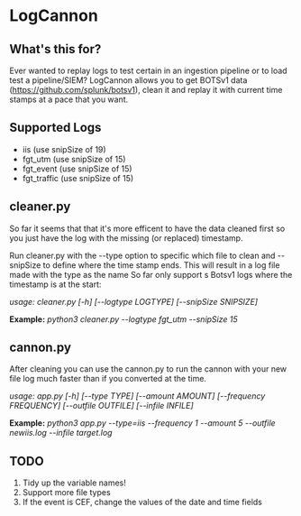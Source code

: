 # LogCannon

## What's this for?

Ever wanted to replay logs to test certain in an ingestion pipeline or to load test a pipeline/SIEM? 
LogCannon allows you to get BOTSv1 data (https://github.com/splunk/botsv1), clean it and replay it with current time stamps at a pace that you want.

## Supported Logs

* iis (use snipSize of 19)
* fgt_utm (use snipSize of 15)
* fgt_event (use snipSize of 15)
* fgt_traffic (use snipSize of 15)

## cleaner.py

So far it seems that that it's more efficent to have the data cleaned first so you just have the log with the missing (or replaced) timestamp. 

Run cleaner.py with the --type option to specific which file to clean and --snipSize to define where the time stamp ends. This will result in a log file made with the type as the name 
So far only support s Botsv1 logs where the timestamp is at the start:

*usage: cleaner.py [-h] [--logtype LOGTYPE] [--snipSize SNIPSIZE]*

**Example:**
*python3 cleaner.py --logtype fgt_utm --snipSize 15*

## cannon.py
After cleaning you can use the cannon.py to run the cannon with your new file log much faster than if you converted at the time.

*usage: app.py [-h] [--type TYPE] [--amount AMOUNT] [--frequency FREQUENCY] [--outfile OUTFILE] [--infile INFILE]*

**Example:**
*python3 app.py --type=iis --frequency 1 --amount 5 --outfile newiis.log --infile target.log*

## TODO 
1. Tidy up the variable names!
2. Support more file types
3. If the event is CEF, change the values of the date and time fields
